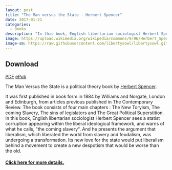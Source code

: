 ```yaml
---
layout: post
title: "The Man versus the State - Herbert Spencer"
date: 2017-01-21
categories:
  - Books
description: "In this book, English libertarian sociologist Herbert Spencer sees a statist corruption appearing within the liberal ideological framework, and warns of what he calls, the coming slavery"
image: https://upload.wikimedia.org/wikipedia/commons/9/96/Herbert_Spencer.jpg
image-sm: https://raw.githubusercontent.com/libertysowl/libertysowl.github.io/master/images/Spencer_Man_Versus_State_frontpage.jpg
---
```


<div style="clear: both">

<div id="posts_download">
<h2>Download</h2>
<a class="preview__more" href="https://drive.google.com/file/d/0B3RbVVPSsViuVUJSRHVzNG41bE0" download>PDF</a>
<a class="preview__more" href="https://drive.google.com/open?id=0B3RbVVPSsViuSHlvSjFMQ1l0bTg" download>ePub</a>

</div>

<div id="posts_main">

<p>The Man Versus the State is a political theory book by <a href="http://www.iep.utm.edu/spencer/"> Herbert Spencer</a>.</p>
<p>It was first published in book form in 1884 by Williams and Norgate, London and Edinburgh, from articles previous published in The Contemporary Review. The book consists of four main chapters : The New Toryism, The coming Slavery, The sins of legislators and The Great Political Superstition. In this book, English libertarian sociologist Herbert Spencer sees a statist corruption appearing within the liberal ideological framework, and warns of what he calls, "the coming slavery". And he presents the argument that liberalism, which liberated the world from slavery and feudalism, was undergoing a transformation. Its new love for the state would put liberalism behind a movement to create a new despotism that would be worse than the old.</p>
<h4><a href="https://en.wikipedia.org/wiki/The_Man_Versus_the_State"> Click here for more details.</a></h4>

</div>


<div>